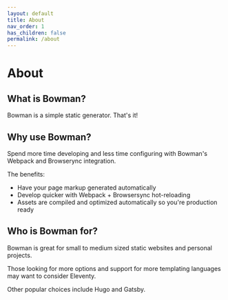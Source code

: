 ```yaml
---
layout: default
title: About
nav_order: 1
has_children: false
permalink: /about
---
```


# About

## What is Bowman?

Bowman is a simple static generator. That's it!

## Why use Bowman?

Spend more time developing and less time configuring with Bowman's Webpack and Browserync integration.

The benefits:

 - Have your page markup generated automatically
 - Develop quicker with Webpack + Browsersync hot-reloading
 - Assets are compiled and optimized automatically so you're production ready

## Who is Bowman for?

Bowman is great for small to medium sized static websites and personal projects. 

Those looking for more options and support for more templating languages may want to consider Eleventy.

Other popular choices include Hugo and Gatsby.

